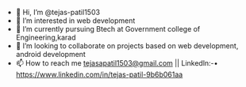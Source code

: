 - 👋 Hi, I’m @tejas-patil1503
- 👀 I’m interested in web development 
- 🌱 I’m currently pursuing Btech at Government college of Engineering,karad
- 💞️ I’m looking to collaborate on projects based on web development, android development
- 📫 How to reach me 
  tejasapatil1503@gmail.com  || Linkedln:-•	https://www.linkedin.com/in/tejas-patil-9b6b061aa

<!---
tejas-patil1503/tejas-patil1503 is a ✨ special ✨ repository because its `README.md` (this file) appears on your GitHub profile.
You can click the Preview link to take a look at your changes.
--->
